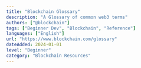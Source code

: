 ```yaml
---
title: "Blockchain Glossary"
description: "A Glossary of common web3 terms"
authors: ["@blockchain"]
tags: ["Beginner Dev", "Blockchain", "Reference"]
languages: ["English"]
url: "https://www.blockchain.com/glossary"
dateAdded: 2024-01-01
level: "Beginner"
category: "Blockchain Resources"
---
```

